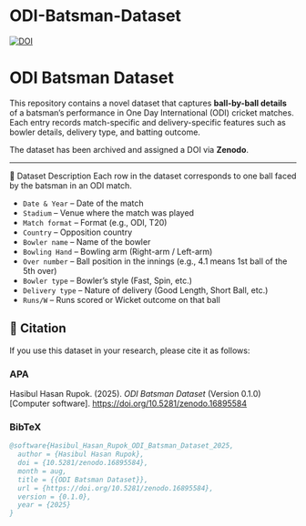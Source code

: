 # ODI-Batsman-Dataset

[![DOI](https://zenodo.org/badge/1040193478.svg)](https://doi.org/10.5281/zenodo.16895583)

# ODI Batsman Dataset

This repository contains a novel dataset that captures **ball-by-ball details** of a batsman’s performance in One Day International (ODI) cricket matches.  
Each entry records match-specific and delivery-specific features such as bowler details, delivery type, and batting outcome.  

The dataset has been archived and assigned a DOI via **Zenodo**.  

---

📂 Dataset Description
Each row in the dataset corresponds to one ball faced by the batsman in an ODI match.
- `Date & Year` – Date of the match
- `Stadium` – Venue where the match was played
- `Match format` – Format (e.g., ODI, T20)
- `Country` – Opposition country
- `Bowler name` – Name of the bowler
- `Bowling Hand` – Bowling arm (Right-arm / Left-arm)
- `Over number` – Ball position in the innings (e.g., 4.1 means 1st ball of the 5th over)
- `Bowler type` – Bowler’s style (Fast, Spin, etc.)
- `Delivery type` – Nature of delivery (Good Length, Short Ball, etc.)
- `Runs/W` – Runs scored or Wicket outcome on that ball


## 📖 Citation

If you use this dataset in your research, please cite it as follows:

### APA
Hasibul Hasan Rupok. (2025). *ODI Batsman Dataset* (Version 0.1.0) [Computer software]. https://doi.org/10.5281/zenodo.16895584

### BibTeX
```bibtex
@software{Hasibul_Hasan_Rupok_ODI_Batsman_Dataset_2025,
  author = {Hasibul Hasan Rupok},
  doi = {10.5281/zenodo.16895584},
  month = aug,
  title = {{ODI Batsman Dataset}},
  url = {https://doi.org/10.5281/zenodo.16895584},
  version = {0.1.0},
  year = {2025}
} 


